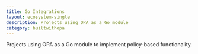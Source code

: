```yaml
---
title: Go Integrations
layout: ecosystem-single
description: Projects using OPA as a Go module
category: builtwithopa
---
```


Projects using OPA as a Go module to implement policy-based functionality.